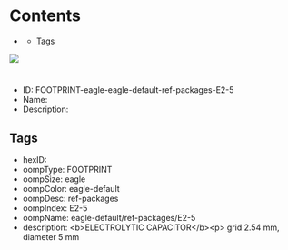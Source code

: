



Contents
========

* [](#)
	* [Tags](#tags)
  
![][im]
# 

- ID: FOOTPRINT-eagle-eagle-default-ref-packages-E2-5
- Name: 
- Description: 

## Tags

- hexID: 
- oompType: FOOTPRINT
- oompSize: eagle
- oompColor: eagle-default
- oompDesc: ref-packages
- oompIndex: E2-5
- oompName: eagle-default/ref-packages/E2-5
- description: &lt;b&gt;ELECTROLYTIC CAPACITOR&lt;/b&gt;&lt;p&gt;&#xD;
grid 2.54 mm, diameter 5 mm



[im]: image.png
